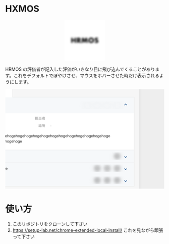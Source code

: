 # HXMOS

<center><img src="./logo/logo-128.png" /></center>

HRMOS の評価者が記入した評価がいきなり目に飛び込んでくることがあります。これをデフォルトでぼやけさせ、マウスをホバーさせた時だけ表示されるようにします。

![](./screenshot.png)

# 使い方

1. このリポジトリをクローンして下さい
2. https://setup-lab.net/chrome-extended-local-install/ これを見ながら頑張って下さい